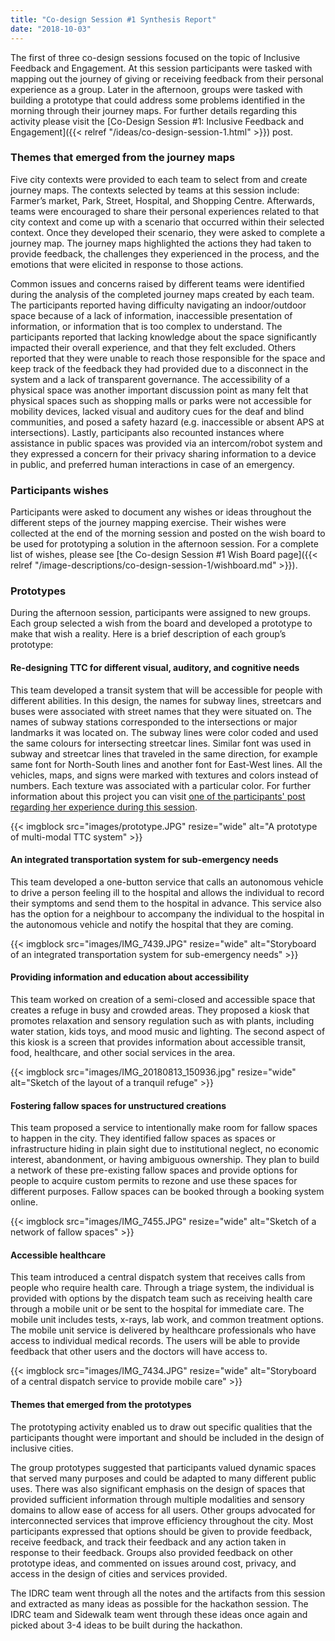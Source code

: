 ```yaml
---
title: "Co-design Session #1 Synthesis Report"
date: "2018-10-03"
---
```


The first of three co-design sessions focused on the topic of Inclusive Feedback and Engagement. At this session participants were tasked with mapping out the journey of giving or receiving feedback from their personal experience as a group. Later in the afternoon, groups were tasked with building a prototype that could address some problems identified in the morning through their journey maps. For further details regarding this activity please visit the [Co-Design Session #1: Inclusive Feedback and Engagement]({{< relref "/ideas/co-design-session-1.html" >}}) post.

### Themes that emerged from the journey maps

Five city contexts were provided to each team to select from and create journey maps. The contexts selected by teams at this session include: Farmer’s market, Park, Street, Hospital, and Shopping Centre. Afterwards, teams were encouraged to share their personal experiences related to that city context and come up with a scenario that occurred within their selected context. Once they developed their scenario, they were asked to complete a journey map. The journey maps highlighted the actions they had taken to provide feedback, the challenges they experienced in the process, and the emotions that were elicited in response to those actions.

Common issues and concerns raised by different teams were identified during the analysis of the completed journey maps created by each team. The participants reported having difficulty navigating an indoor/outdoor space because of a lack of information, inaccessible presentation of information, or information that is too complex to understand. The participants reported that lacking knowledge about the space significantly impacted their overall experience, and that they felt excluded. Others reported that they were unable to reach those responsible for the space and keep track of the feedback they had provided due to a disconnect in the system and a lack of transparent governance. The accessibility of a physical space was another important discussion point as many felt that physical spaces such as shopping malls or parks were not accessible for mobility devices, lacked visual and auditory cues for the deaf and blind communities, and posed a safety hazard (e.g. inaccessible or absent APS at intersections). Lastly, participants also recounted instances where assistance in public spaces was provided via an intercom/robot system and they expressed a concern for their privacy sharing information to a device in public, and preferred human interactions in case of an emergency.

### Participants wishes

Participants were asked to document any wishes or ideas throughout the different steps of the journey mapping exercise. Their wishes were collected at the end of the morning session and posted on the wish board to be used for prototyping a solution in the afternoon session. For a complete list of wishes, please see [the Co-design Session #1 Wish Board page]({{< relref "/image-descriptions/co-design-session-1/wishboard.md" >}}).

### Prototypes

During the afternoon session, participants were assigned to new groups. Each group selected a wish from the board and developed a prototype to make that wish a reality. Here is a brief description of each group’s prototype:

#### Re-designing TTC for different visual, auditory, and cognitive needs

This team developed a transit system that will be accessible for people with different abilities. In this design, the names for subway lines, streetcars and buses were associated with street names that they were situated on. The names of subway stations corresponded to the intersections or major landmarks it was located on. The subway lines were color coded and used the same colours for intersecting streetcar lines. Similar font was used in subway and streetcar lines that traveled in the same direction, for example same font for North-South lines and another font for East-West lines. All the vehicles, maps, and signs were marked with textures and colors instead of numbers. Each texture was associated with a particular color. For further information about this project you can visit [one of the participants' post regarding her experience during this session](https://pario.blogspot.com/2018/09/co-designing-ttc-for-cognitive-visual.html).

{{< imgblock src="images/prototype.JPG" resize="wide" alt="A prototype of multi-modal TTC system" >}}

#### An integrated transportation system for sub-emergency needs

This team developed a one-button service that calls an autonomous vehicle to drive a person feeling ill to the hospital and allows the individual to record their symptoms and send them to the hospital in advance. This service also has the option for a neighbour to accompany the individual to the hospital in the autonomous vehicle and notify the hospital that they are coming.

{{< imgblock src="images/IMG_7439.JPG" resize="wide" alt="Storyboard of an integrated transportation system for sub-emergency needs" >}}

#### Providing information and education about accessibility

This team worked on creation of a semi-closed and accessible space that creates a refuge in busy and crowded areas. They proposed a kiosk that promotes relaxation and sensory regulation such as with plants, including water station, kids toys, and mood music and lighting. The second aspect of this kiosk is a screen that provides information about accessible transit, food, healthcare, and other social services in the area.

{{< imgblock src="images/IMG_20180813_150936.jpg" resize="wide" alt="Sketch of the layout of a tranquil refuge" >}}

#### Fostering fallow spaces for unstructured creations

This team proposed a service to intentionally make room for fallow spaces to happen in the city. They identified fallow spaces as spaces or infrastructure hiding in plain sight due to institutional neglect, no economic interest, abandonment, or having ambiguous ownership. They plan to build a network of these pre-existing fallow spaces and provide options for people to acquire custom permits to rezone and use these spaces for different purposes. Fallow spaces can be booked through a booking system online.

{{< imgblock src="images/IMG_7455.JPG" resize="wide" alt="Sketch of a network of fallow spaces" >}}

#### Accessible healthcare

This team introduced a central dispatch system that receives calls from people who require health care. Through a triage system, the individual is provided with options by the dispatch team such as receiving health care through a mobile unit or be sent to the hospital for immediate care. The mobile unit includes tests, x-rays, lab work, and common treatment options. The mobile unit service is delivered by healthcare professionals who have access to individual medical records. The users will be able to provide feedback that other users and the doctors will have access to.

{{< imgblock src="images/IMG_7434.JPG" resize="wide" alt="Storyboard of a central dispatch service to provide mobile care" >}}

#### Themes that emerged from the prototypes

The prototyping activity enabled us to draw out specific qualities that the participants thought were important and should be included in the design of inclusive cities.

The group prototypes suggested that participants valued dynamic spaces that served many purposes and could be adapted to many different public uses. There was also significant emphasis on the design of spaces that provided sufficient information through multiple modalities and sensory domains to allow ease of access for all users. Other groups advocated for interconnected services that improve efficiency throughout the city. Most participants expressed that options should be given to provide feedback, receive feedback, and track their feedback and any action taken in response to their feedback. Groups also provided feedback on other prototype ideas, and commented on issues around cost, privacy, and access in the design of cities and services provided.

The IDRC team went through all the notes and the artifacts from this session and extracted as many ideas as possible for the hackathon session. The IDRC team and Sidewalk team went through these ideas once again and picked about 3-4 ideas to be built during the hackathon.
